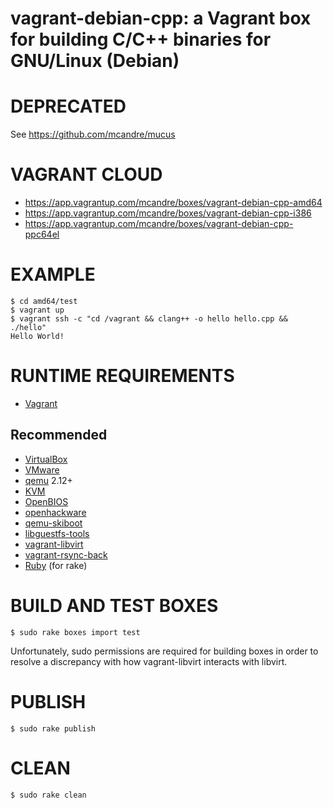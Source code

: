 # vagrant-debian-cpp: a Vagrant box for building C/C++ binaries for GNU/Linux (Debian)

# DEPRECATED

See https://github.com/mcandre/mucus

# VAGRANT CLOUD

* https://app.vagrantup.com/mcandre/boxes/vagrant-debian-cpp-amd64
* https://app.vagrantup.com/mcandre/boxes/vagrant-debian-cpp-i386
* https://app.vagrantup.com/mcandre/boxes/vagrant-debian-cpp-ppc64el

# EXAMPLE

```console
$ cd amd64/test
$ vagrant up
$ vagrant ssh -c "cd /vagrant && clang++ -o hello hello.cpp && ./hello"
Hello World!
```

# RUNTIME REQUIREMENTS

* [Vagrant](https://www.vagrantup.com)

## Recommended

* [VirtualBox](https://www.virtualbox.org/)
* [VMware](https://www.vmware.com/)
* [qemu](https://www.qemu.org/) 2.12+
* [KVM](https://wiki.qemu.org/Features/KVM)
* [OpenBIOS](https://www.openfirmware.info/OpenBIOS)
* [openhackware](https://github.com/qemu/openhackware)
* [qemu-skiboot](https://github.com/qemu/skiboot)
* [libguestfs-tools](http://libguestfs.org/)
* [vagrant-libvirt](https://github.com/vagrant-libvirt/vagrant-libvirt)
* [vagrant-rsync-back](https://github.com/smerrill/vagrant-rsync-back)
* [Ruby](https://www.ruby-lang.org/en/) (for rake)

# BUILD AND TEST BOXES

```console
$ sudo rake boxes import test
```

Unfortunately, sudo permissions are required for building boxes in order to resolve a discrepancy with how vagrant-libvirt interacts with libvirt.

# PUBLISH

```console
$ sudo rake publish
```

# CLEAN

```console
$ sudo rake clean
```
